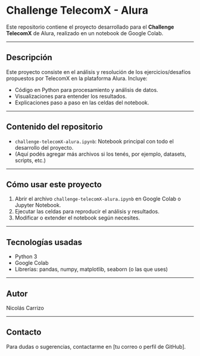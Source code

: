 # Challenge TelecomX - Alura

Este repositorio contiene el proyecto desarrollado para el **Challenge TelecomX** de Alura, realizado en un notebook de Google Colab. 

---

## Descripción

Este proyecto consiste en el análisis y resolución de los ejercicios/desafíos propuestos por TelecomX en la plataforma Alura. Incluye:

- Código en Python para procesamiento y análisis de datos.
- Visualizaciones para entender los resultados.
- Explicaciones paso a paso en las celdas del notebook.

---

## Contenido del repositorio

- `challenge-telecomX-alura.ipynb`: Notebook principal con todo el desarrollo del proyecto.
- (Aquí podés agregar más archivos si los tenés, por ejemplo, datasets, scripts, etc.)

---

## Cómo usar este proyecto

1. Abrir el archivo `challenge-telecomX-alura.ipynb` en Google Colab o Jupyter Notebook.
2. Ejecutar las celdas para reproducir el análisis y resultados.
3. Modificar o extender el notebook según necesites.

---

## Tecnologías usadas

- Python 3
- Google Colab
- Librerías: pandas, numpy, matplotlib, seaborn (o las que uses)

---

## Autor

Nicolás Carrizo

---

## Contacto

Para dudas o sugerencias, contactarme en [tu correo o perfil de GitHub].

